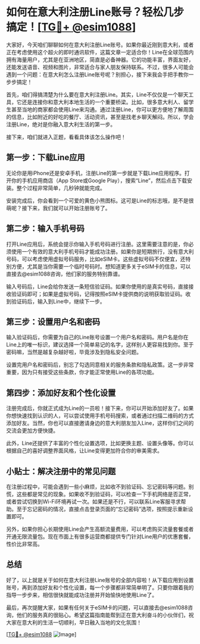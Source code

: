 # 如何在意大利注册Line账号？轻松几步搞定！[[TG💪+ @esim1088](https://t.me/s/esim1088)]

大家好，今天咱们聊聊如何在意大利注册Line账号。如果你最近刚到意大利，或者正在考虑使用这个超火的即时通讯软件，这篇文章一定适合你！Line在全球范围内拥有海量用户，尤其是在亚洲地区，简直是必备神器。它的功能丰富，界面友好，还能发送语音、视频和图片，非常适合与家人朋友保持联系。不过，很多人可能会遇到一个问题：在意大利怎么注册Line账号呢？别担心，接下来我会手把手教你一步步搞定！

首先，咱们得搞清楚为什么要在意大利注册Line。其实，Line不仅仅是一个聊天工具，它还是连接你和意大利本地生活的一个重要桥梁。比如，很多意大利人、留学生甚至当地的商家都会使用Line来沟通。通过注册Line，你可以更方便地了解周围的信息，比如附近的好吃的餐厅、活动资讯，甚至是找老乡聊天解闷。所以，学会注册Line，绝对是你融入意大利生活的第一步。

接下来，咱们就进入正题，看看具体该怎么操作吧！

## 第一步：下载Line应用

无论你是用iPhone还是安卓手机，注册Line的第一步就是下载Line应用程序。打开你的手机应用商店（App Store或Google Play），搜索“Line”，然后点击下载安装。整个过程非常简单，几秒钟就能完成。

安装完成后，你会看到一个可爱的黄色小熊图标。这可是Line的标志哦，是不是很萌呢？接下来，我们就可以开始注册账号了。

## 第二步：输入手机号码

打开Line应用后，系统会提示你输入手机号码进行注册。这里需要注意的是，你必须使用一个有效的意大利手机号码才能成功注册。如果你是短期旅行，没有意大利号码，可以考虑使用虚拟号码服务，比如eSIM卡。这些虚拟号码不仅便宜，还特别方便，尤其是当你需要一个临时号码时。想知道更多关于eSIM卡的信息，可以直接去@esim1088咨询，他们家的服务特别靠谱。

输入号码后，Line会给你发送一条短信验证码。如果你使用的是真实号码，直接接收验证码即可；如果是虚拟号码，记得按照eSIM卡提供商的说明获取验证码。收到验证码后，输入到Line中，继续下一步。

## 第三步：设置用户名和密码

输入验证码后，你需要为自己的Line账号设置一个用户名和密码。用户名是你在Line上的唯一标识，建议选择一个简单易记的名字，这样别人更容易找到你。至于密码嘛，当然是越复杂越好啦，毕竟涉及到隐私安全问题。

设置完用户名和密码后，别忘了勾选同意相关的服务条款和隐私政策。这一步非常重要，因为只有接受这些条款，你才能正常使用Line的各项功能。

## 第四步：添加好友和个性化设置

注册完成后，你就正式成为Line的一员啦！接下来，你可以开始添加好友了。如果你想快速找到认识的人，可以尝试使用手机号码搜索，或者通过扫描二维码的方式添加好友。当然，你也可以直接邀请身边的意大利朋友加入Line，这样你们之间的交流会更加方便快捷。

此外，Line还提供了丰富的个性化设置选项，比如更换主题、设置头像等。你可以根据自己的喜好调整界面风格，让Line变得更加符合你的审美需求。

## 小贴士：解决注册中的常见问题

在注册过程中，可能会遇到一些小麻烦，比如收不到验证码、忘记密码等问题。别慌，这些都是常见的现象。如果收不到验证码，可以检查一下手机网络是否正常，或者尝试切换到Wi-Fi环境再试一次。如果还是不行，可以联系Line客服寻求帮助。至于忘记密码的情况，直接点击登录页面的“忘记密码”选项，按照提示重新设置即可。

另外，如果你担心长期使用Line会产生高额流量费用，可以考虑购买流量套餐或者开通无限流量包。现在市面上有很多运营商都提供专门针对Line用户的优惠套餐，性价比非常高。

## 总结

好了，以上就是关于如何在意大利注册Line账号的全部内容啦！从下载应用到设置账号，再到添加好友和个性化设置，每一个步骤都非常简单明了。只要你跟着我的指导一步步来，相信很快就能成功注册并开始愉快地使用Line了。

最后，再次提醒大家，如果有任何关于eSIM卡的问题，可以直接去@esim1088咨询，他们的服务真的很贴心。希望这篇指南能帮到正在意大利奋斗的小伙伴们，祝大家在意大利的生活一切顺利，早日融入当地的文化氛围！

[[TG💪+ @esim1088](https://t.me/s/esim1088) ![Image](https://i.postimg.cc/4NQfJmqS/Snipaste-2025-05-13-00-14-12.png)]
